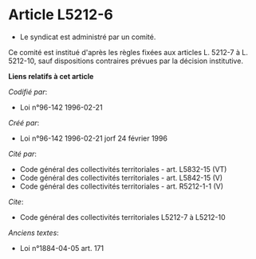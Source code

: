 # Article L5212-6

- Le syndicat est administré par un comité.

Ce comité est institué d'après les règles fixées aux articles L. 5212-7 à L. 5212-10, sauf dispositions contraires prévues
par la décision institutive.

**Liens relatifs à cet article**

_Codifié par_:

  - Loi n°96-142 1996-02-21

_Créé par_:

  - Loi n°96-142 1996-02-21 jorf 24 février 1996

_Cité par_:

  - Code général des collectivités territoriales - art. L5832-15 (VT)
  - Code général des collectivités territoriales - art. L5842-15 (V)
  - Code général des collectivités territoriales - art. R5212-1-1 (V)

_Cite_:

  - Code général des collectivités territoriales L5212-7 à L5212-10

_Anciens textes_:

  - Loi n°1884-04-05 art. 171
